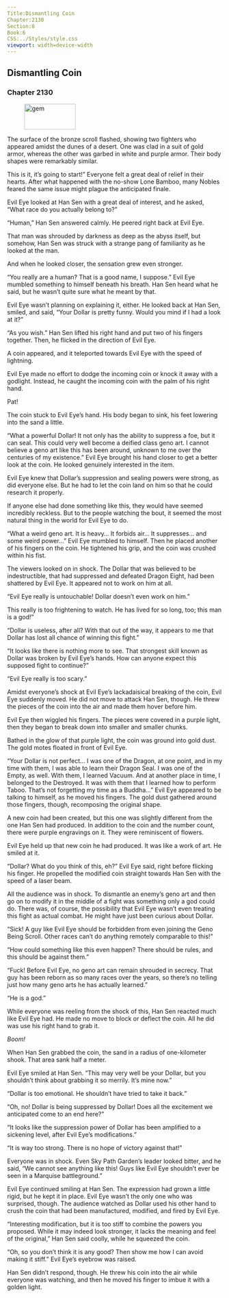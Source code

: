 ```yaml
---
Title:Dismantling Coin 
Chapter:2130 
Section:8 
Book:6 
CSS:../Styles/style.css 
viewport: width=device-width
---
```

  
## Dismantling Coin
### Chapter 2130
  
<figure>
	<img src="../Images/gem.gif" alt="gem" id="gem" width="120" height="60" />
</figure>
  

  
The surface of the bronze scroll flashed, showing two fighters who appeared amidst the dunes of a desert. One was clad in a suit of gold armor, whereas the other was garbed in white and purple armor. Their body shapes were remarkably similar.

This is it, it’s going to start!” Everyone felt a great deal of relief in their hearts. After what happened with the no-show Lone Bamboo, many Nobles feared the same issue might plague the anticipated finale.

Evil Eye looked at Han Sen with a great deal of interest, and he asked, “What race do you actually belong to?”

“Human,” Han Sen answered calmly. He peered right back at Evil Eye.

That man was shrouded by darkness as deep as the abyss itself, but somehow, Han Sen was struck with a strange pang of familiarity as he looked at the man.

And when he looked closer, the sensation grew even stronger.

“You really are a human? That is a good name, I suppose.” Evil Eye mumbled something to himself beneath his breath. Han Sen heard what he said, but he wasn’t quite sure what he meant by that.

Evil Eye wasn’t planning on explaining it, either. He looked back at Han Sen, smiled, and said, “Your Dollar is pretty funny. Would you mind if I had a look at it?”

“As you wish.” Han Sen lifted his right hand and put two of his fingers together. Then, he flicked in the direction of Evil Eye.

A coin appeared, and it teleported towards Evil Eye with the speed of lightning.

Evil Eye made no effort to dodge the incoming coin or knock it away with a godlight. Instead, he caught the incoming coin with the palm of his right hand.

Pat!

The coin stuck to Evil Eye’s hand. His body began to sink, his feet lowering into the sand a little.

“What a powerful Dollar! It not only has the ability to suppress a foe, but it can seal. This could very well become a deified class geno art. I cannot believe a geno art like this has been around, unknown to me over the centuries of my existence.” Evil Eye brought his hand closer to get a better look at the coin. He looked genuinely interested in the item.

Evil Eye knew that Dollar’s suppression and sealing powers were strong, as did everyone else. But he had to let the coin land on him so that he could research it properly.

If anyone else had done something like this, they would have seemed incredibly reckless. But to the people watching the bout, it seemed the most natural thing in the world for Evil Eye to do.

“What a weird geno art. It is heavy… It forbids air… It suppresses… and some weird power…” Evil Eye mumbled to himself. Then he placed another of his fingers on the coin. He tightened his grip, and the coin was crushed within his fist.

The viewers looked on in shock. The Dollar that was believed to be indestructible, that had suppressed and defeated Dragon Eight, had been shattered by Evil Eye. It appeared not to work on him at all.

“Evil Eye really is untouchable! Dollar doesn’t even work on him.”

This really is too frightening to watch. He has lived for so long, too; this man is a god!”

“Dollar is useless, after all? With that out of the way, it appears to me that Dollar has lost all chance of winning this fight.”

“It looks like there is nothing more to see. That strongest skill known as Dollar was broken by Evil Eye’s hands. How can anyone expect this supposed fight to continue?”

“Evil Eye really is too scary.”

Amidst everyone’s shock at Evil Eye’s lackadaisical breaking of the coin, Evil Eye suddenly moved. He did not move to attack Han Sen, though. He threw the pieces of the coin into the air and made them hover before him.

Evil Eye then wiggled his fingers. The pieces were covered in a purple light, then they began to break down into smaller and smaller chunks.

Bathed in the glow of that purple light, the coin was ground into gold dust. The gold motes floated in front of Evil Eye.

“Your Dollar is not perfect… I was one of the Dragon, at one point, and in my time with them, I was able to learn their Dragon Seal. I was one of the Empty, as well. With them, I learned Vacuum. And at another place in time, I belonged to the Destroyed. It was with them that I learned how to perform Taboo. That’s not forgetting my time as a Buddha…” Evil Eye appeared to be talking to himself, as he moved his fingers. The gold dust gathered around those fingers, though, recomposing the original shape.

A new coin had been created, but this one was slightly different from the one Han Sen had produced. In addition to the coin and the number count, there were purple engravings on it. They were reminiscent of flowers.

Evil Eye held up that new coin he had produced. It was like a work of art. He smiled at it.

“Dollar? What do you think of this, eh?” Evil Eye said, right before flicking his finger. He propelled the modified coin straight towards Han Sen with the speed of a laser beam.

All the audience was in shock. To dismantle an enemy’s geno art and then go on to modify it in the middle of a fight was something only a god could do. There was, of course, the possibility that Evil Eye wasn’t even treating this fight as actual combat. He might have just been curious about Dollar.

“Sick! A guy like Evil Eye should be forbidden from even joining the Geno Being Scroll. Other races can’t do anything remotely comparable to this!”

“How could something like this even happen? There should be rules, and this should be against them.”

“Fuck! Before Evil Eye, no geno art can remain shrouded in secrecy. That guy has been reborn as so many races over the years, so there’s no telling just how many geno arts he has actually learned.”

“He is a god.”

While everyone was reeling from the shock of this, Han Sen reacted much like Evil Eye had. He made no move to block or deflect the coin. All he did was use his right hand to grab it.

*Boom!*

When Han Sen grabbed the coin, the sand in a radius of one-kilometer shook. That area sank half a meter.

Evil Eye smiled at Han Sen. “This may very well be your Dollar, but you shouldn’t think about grabbing it so merrily. It’s mine now.”

“Dollar is too emotional. He shouldn’t have tried to take it back.”

“Oh, no! Dollar is being suppressed by Dollar! Does all the excitement we anticipated come to an end here?”

“It looks like the suppression power of Dollar has been amplified to a sickening level, after Evil Eye’s modifications.”

“It is way too strong. There is no hope of victory against that!”

Everyone was in shock. Even Sky Path Garden’s leader looked bitter, and he said, “We cannot see anything like this! Guys like Evil Eye shouldn’t ever be seen in a Marquise battleground.”

Evil Eye continued smiling at Han Sen. The expression had grown a little rigid, but he kept it in place. Evil Eye wasn’t the only one who was surprised, though. The audience watched as Dollar used his other hand to crush the coin that had been manufactured, modified, and fired by Evil Eye.

“Interesting modification, but it is too stiff to combine the powers you proposed. While it may indeed look stronger, it lacks the meaning and feel of the original,” Han Sen said coolly, while he squeezed the coin.

“Oh, so you don’t think it is any good? Then show me how I can avoid making it stiff.” Evil Eye’s eyebrow was raised.

Han Sen didn’t respond, though. He threw his coin into the air while everyone was watching, and then he moved his finger to imbue it with a golden light.